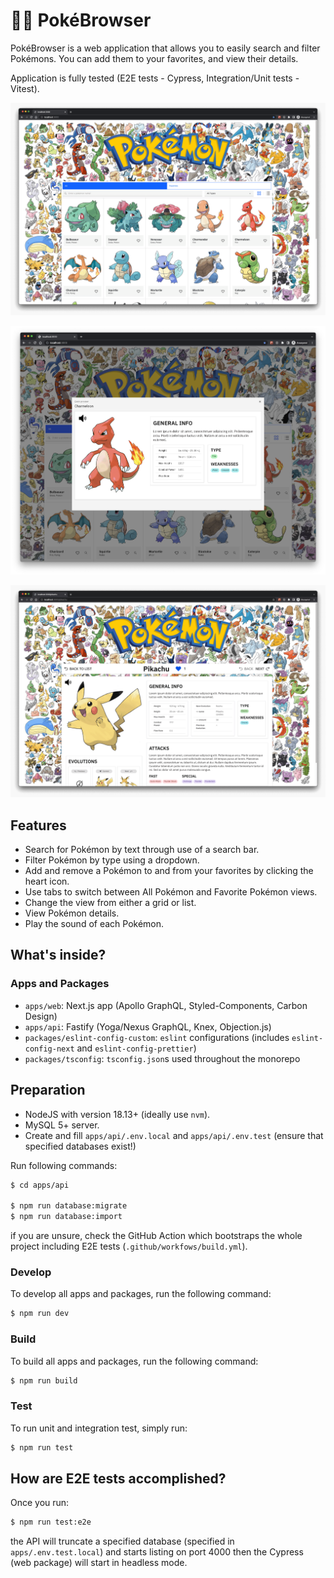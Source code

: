 # 🤌🏻 PokéBrowser

PokéBrowser is a web application that allows you to easily search and filter Pokémons.
You can add them to your favorites, and view their details. 

Application is fully tested (E2E tests - Cypress, Integration/Unit tests - Vitest). 

![Homepage](./assets/screenshot-1.png)

![Quick Preview](./assets/screenshot-3.png)

![Detail Page](./assets/screenshot-2.png)

## Features

- Search for Pokémon by text through use of a search bar.
- Filter Pokémon by type using a dropdown.
- Add and remove a Pokémon to and from your favorites by clicking the heart icon.
- Use tabs to switch between All Pokémon and Favorite Pokémon views.
- Change the view from either a grid or list.
- View Pokémon details.
- Play the sound of each Pokémon.

## What's inside?

### Apps and Packages

- `apps/web`: Next.js app (Apollo GraphQL, Styled-Components, Carbon Design)
- `apps/api`: Fastify (Yoga/Nexus GraphQL, Knex, Objection.js)
- `packages/eslint-config-custom`: `eslint` configurations (includes `eslint-config-next` and `eslint-config-prettier`)
- `packages/tsconfig`: `tsconfig.json`s used throughout the monorepo

## Preparation

- NodeJS with version 18.13+ (ideally use `nvm`).
- MySQL 5+ server.
- Create and fill `apps/api/.env.local` and `apps/api/.env.test` (ensure that specified databases exist!)

Run following commands:

```bash
$ cd apps/api

$ npm run database:migrate
$ npm run database:import
```

if you are unsure, check the GitHub Action which bootstraps the whole project including E2E tests (`.github/workfows/build.yml`).

### Develop

To develop all apps and packages, run the following command:

```bash
$ npm run dev
```

### Build

To build all apps and packages, run the following command:

```bash
$ npm run build
```

### Test

To run unit and integration test, simply run:

```bash
$ npm run test
```


## How are E2E tests accomplished?

Once you run:

```bash
$ npm run test:e2e
```

the API will truncate a specified database (specified in `apps/.env.test.local`) and 
starts listing on port 4000 then the Cypress (web package) will start in headless mode.  
